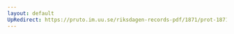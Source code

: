 ```yaml
---
layout: default
UpRedirect: https://pruto.im.uu.se/riksdagen-records-pdf/1871/prot-1871--fk--401/prot-1871--fk--401_002.pdf
---
```

